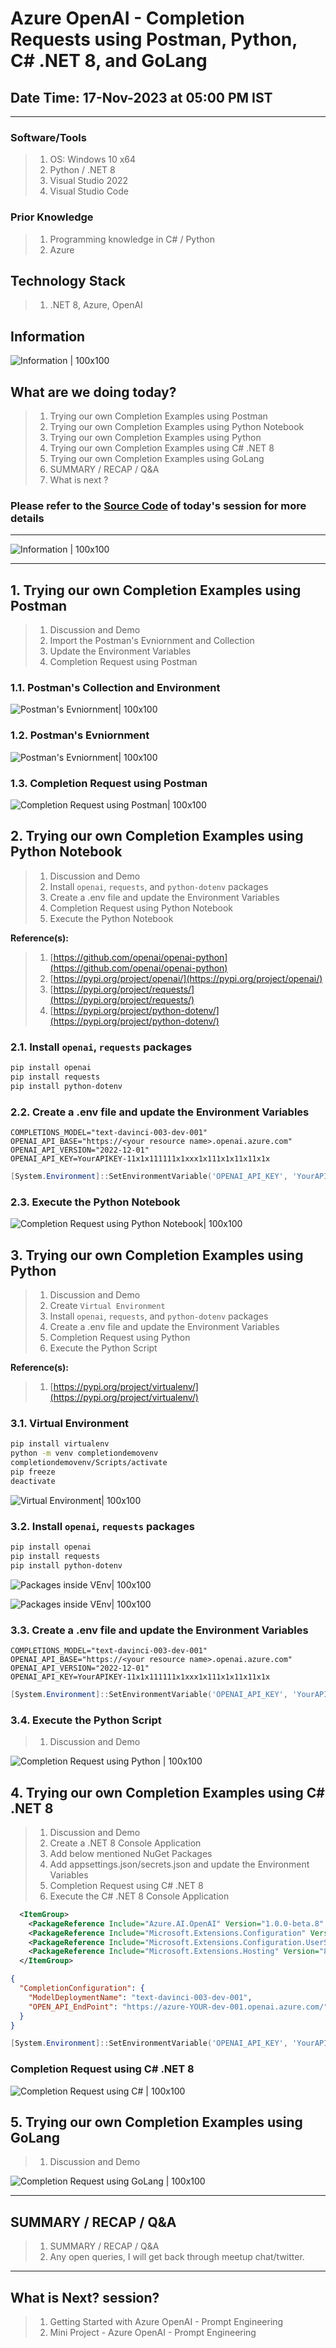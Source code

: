 # Azure OpenAI - Completion Requests using Postman, Python, C# .NET 8, and GoLang

## Date Time: 17-Nov-2023 at 05:00 PM IST

---

### Software/Tools

> 1. OS: Windows 10 x64
> 1. Python / .NET 8
> 1. Visual Studio 2022
> 1. Visual Studio Code

### Prior Knowledge

> 1. Programming knowledge in C# / Python
> 1. Azure

## Technology Stack

> 1. .NET 8, Azure, OpenAI

## Information

![Information | 100x100](./images/Information.PNG)

## What are we doing today?

> 1. Trying our own Completion Examples using Postman
> 1. Trying our own Completion Examples using Python Notebook
> 1. Trying our own Completion Examples using Python
> 1. Trying our own Completion Examples using C# .NET 8
> 1. Trying our own Completion Examples using GoLang
> 1. SUMMARY / RECAP / Q&A
> 1. What is next ?

### Please refer to the [**Source Code**](https://github.com/ViswanathaSwamy-PK-TechSkillz-Academy/learn-azure-openai/tree/main/src/S2) of today's session for more details

---

![Information | 100x100](./images/SeatBelt.PNG)

---

## 1. Trying our own Completion Examples using Postman

> 1. Discussion and Demo
> 1. Import the Postman's Evniornment and Collection
> 1. Update the Environment Variables
> 1. Completion Request using Postman

### 1.1. Postman's Collection and Environment

![Postman's Evniornment| 100x100](./images/S2/Postman_Collection_Environment.PNG)

### 1.2. Postman's Evniornment

![Postman's Evniornment| 100x100](./images/S2/Environments_In_Postman.PNG)

### 1.3. Completion Request using Postman

![Completion Request using Postman| 100x100](./images/S2/Completion_Request_using_Postman.PNG)

## 2. Trying our own Completion Examples using Python Notebook

> 1. Discussion and Demo
> 1. Install `openai`, `requests`, and `python-dotenv` packages
> 1. Create a .env file and update the Environment Variables
> 1. Completion Request using Python Notebook
> 1. Execute the Python Notebook

**Reference(s):**

> 1. [https://github.com/openai/openai-python](https://github.com/openai/openai-python)
> 1. [https://pypi.org/project/openai/](https://pypi.org/project/openai/)
> 1. [https://pypi.org/project/requests/](https://pypi.org/project/requests/)
> 1. [https://pypi.org/project/python-dotenv/](https://pypi.org/project/python-dotenv/)

### 2.1. Install `openai`, `requests` packages

```powershell
pip install openai
pip install requests
pip install python-dotenv
```

### 2.2. Create a .env file and update the Environment Variables

```text
COMPLETIONS_MODEL="text-davinci-003-dev-001"
OPENAI_API_BASE="https://<your resource name>.openai.azure.com"
OPENAI_API_VERSION="2022-12-01"
OPENAI_API_KEY=YourAPIKEY-11x1x111111x1xxx1x111x1x11x11x1x
```

```powershell
[System.Environment]::SetEnvironmentVariable('OPENAI_API_KEY', 'YourAPIKEY-11x1x111111x1xxx1x111x1x11x11x1x', 'User')
```

### 2.3. Execute the Python Notebook

![Completion Request using Python Notebook| 100x100](./images/S2/Completion_Request_using_Ipynb.PNG)

## 3. Trying our own Completion Examples using Python

> 1. Discussion and Demo
> 1. Create `Virtual Environment`
> 1. Install `openai`, `requests`, and `python-dotenv` packages
> 1. Create a .env file and update the Environment Variables
> 1. Completion Request using Python
> 1. Execute the Python Script

**Reference(s):**

> 1. [https://pypi.org/project/virtualenv/](https://pypi.org/project/virtualenv/)

### 3.1. Virtual Environment

```bash
pip install virtualenv
python -m venv completiondemovenv
completiondemovenv/Scripts/activate
pip freeze
deactivate
```

![Virtual Environment| 100x100](./images/S2/VirtualEnvironment_Creation.PNG)

### 3.2. Install `openai`, `requests` packages

```powershell
pip install openai
pip install requests
pip install python-dotenv
```

![Packages inside VEnv| 100x100](./images/S2/Packages_Inside_VEnv.PNG)

![Packages inside VEnv| 100x100](./images/S2/Packages_Inside_VEnv_1.PNG)

### 3.3. Create a .env file and update the Environment Variables

```text
COMPLETIONS_MODEL="text-davinci-003-dev-001"
OPENAI_API_BASE="https://<your resource name>.openai.azure.com"
OPENAI_API_VERSION="2022-12-01"
OPENAI_API_KEY=YourAPIKEY-11x1x111111x1xxx1x111x1x11x11x1x
```

```powershell
[System.Environment]::SetEnvironmentVariable('OPENAI_API_KEY', 'YourAPIKEY-11x1x111111x1xxx1x111x1x11x11x1x', 'User')
```

### 3.4. Execute the Python Script

> 1. Discussion and Demo

![Completion Request using Python | 100x100](./images/S2/Completion_Request_using_Py.PNG)

## 4. Trying our own Completion Examples using C# .NET 8

> 1. Discussion and Demo
> 1. Create a .NET 8 Console Application
> 1. Add below mentioned NuGet Packages
> 1. Add appsettings.json/secrets.json and update the Environment Variables
> 1. Completion Request using C# .NET 8
> 1. Execute the C# .NET 8 Console Application

```xml
  <ItemGroup>
    <PackageReference Include="Azure.AI.OpenAI" Version="1.0.0-beta.8" />
    <PackageReference Include="Microsoft.Extensions.Configuration" Version="8.0.0-rc.1.23419.4" />
    <PackageReference Include="Microsoft.Extensions.Configuration.UserSecrets" Version="8.0.0-rc.1.23419.4" />
    <PackageReference Include="Microsoft.Extensions.Hosting" Version="8.0.0-rc.1.23419.4" />
  </ItemGroup>
```

```json
{
  "CompletionConfiguration": {
    "ModelDeploymentName": "text-davinci-003-dev-001",
    "OPEN_API_EndPoint": "https://azure-YOUR-dev-001.openai.azure.com/"
  }
}
```

```powershell
[System.Environment]::SetEnvironmentVariable('OPENAI_API_KEY', 'YourAPIKEY-11x1x111111x1xxx1x111x1x11x11x1x', 'User')
```

### Completion Request using C# .NET 8

![Completion Request using C# | 100x100](./images/S2/Completion_Request_using_CS.PNG)

## 5. Trying our own Completion Examples using GoLang

> 1. Discussion and Demo

![Completion Request using GoLang | 100x100](./images/S2/Completion_Request_using_GoLang.PNG)

---

## SUMMARY / RECAP / Q&A

> 1. SUMMARY / RECAP / Q&A
> 2. Any open queries, I will get back through meetup chat/twitter.

---

## What is Next? session?

> 1. Getting Started with Azure OpenAI - Prompt Engineering
> 1. Mini Project - Azure OpenAI - Prompt Engineering

